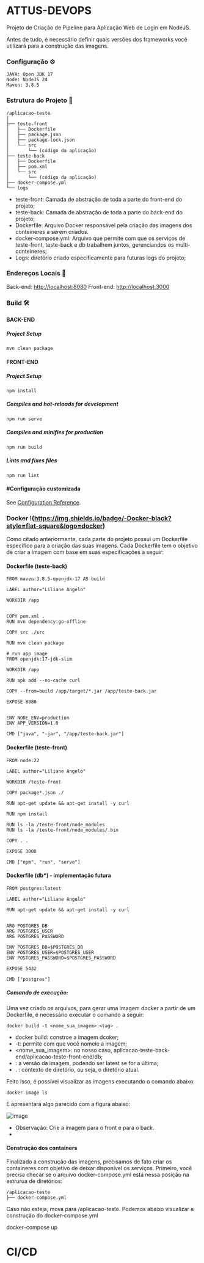 # ATTUS-DEVOPS

Projeto de Criação de Pipeline para Aplicação Web de Login em NodeJS.

Antes de tudo, é necessário definir quais versões dos frameworks você utilizará para a construção das imagens.

### Configuração ⚙️ 

```
JAVA: Open JDK 17
Node: NodeJS 24
Maven: 3.8.5
```

### Estrutura do Projeto 🔧 

```
/aplicacao-teste
│
├── teste-front
│   ├── Dockerfile
│   ├── package.json
│   ├── package-lock.json
│   └── src
│       └── (código da aplicação)
├── teste-back
│   ├── Dockerfile
│   ├── pom.xml
│   └── src
│       └── (código da aplicação)
├── docker-compose.yml
└── logs
```
 * teste-front: Camada de abstração de toda a parte do front-end do projeto;
 * teste-back: Camada de abstração de toda a parte do back-end do projeto;
 * Dockerfile: Arquivo Docker responsável pela criação das imagens dos conteineres a serem criados.
 * docker-compose.yml: Arquivo que permite com que os serviços de teste-front, teste-back e db trabalhem juntos, gerenciandos os multi-conteineres;
 * Logs: diretório criado especificamente para futuras logs do projeto;

### Endereços Locais 📌
Back-end: [http://localhost:8080](http://localhost:8080)
Front-end: [http://localhost:3000](http://localhost:3000)


### Build 🛠️


#### BACK-END
##### Project Setup
```
mvn clean package
```

#### FRONT-END
##### Project Setup
```
npm install
```
##### Compiles and hot-reloads for development
```
npm run serve
```
##### Compiles and minifies for production
```
npm run build
```
##### Lints and fixes files
```
npm run lint
```
#### #Configuração customizada
See [Configuration Reference](https://cli.vuejs.org/config/).

### Docker !(https://img.shields.io/badge/-Docker-black?style=flat-square&logo=docker)

Como citado anteriormente, cada parte do projeto possui um Dockerfile específico para a criação das suas imagens.
Cada Dockerfile tem o objetivo de criar a imagem com base em suas especificações a seguir:

#### Dockerfile (teste-back)
```
FROM maven:3.8.5-openjdk-17 AS build

LABEL author="Liliane Angelo"

WORKDIR /app


COPY pom.xml .
RUN mvn dependency:go-offline

COPY src ./src

RUN mvn clean package

# run app image
FROM openjdk:17-jdk-slim

WORKDIR /app

RUN apk add --no-cache curl

COPY --from=build /app/target/*.jar /app/teste-back.jar

EXPOSE 8080


ENV NODE_ENV=production
ENV APP_VERSION=1.0

CMD ["java", "-jar", "/app/teste-back.jar"]

```

#### Dockerfile (teste-front)
```
FROM node:22

LABEL author="Liliane Angelo"

WORKDIR /teste-front

COPY package*.json ./

RUN apt-get update && apt-get install -y curl

RUN npm install

RUN ls -la /teste-front/node_modules
RUN ls -la /teste-front/node_modules/.bin

COPY . .

EXPOSE 3000

CMD ["npm", "run", "serve"]
```

#### Dockerfile (db*) - implementação futura
```
FROM postgres:latest

LABEL author="Liliane Angelo"

RUN apt-get update && apt-get install -y curl


ARG POSTGRES_DB
ARG POSTGRES_USER
ARG POSTGRES_PASSWORD

ENV POSTGRES_DB=$POSTGRES_DB
ENV POSTGRES_USER=$POSTGRES_USER
ENV POSTGRES_PASSWORD=$POSTGRES_PASSWORD

EXPOSE 5432

CMD ["postgres"]
```

##### Comando de execução:

Uma vez criado os arquivos, para gerar uma imagem docker a partir de um Dockerfile, é necessário executar o comando a seguir:

```
docker build -t <nome_sua_imagem>:<tag> .
```
* docker build: constroe a imagem dcoker;
* -t: permite com que você nomeie a imagem;
* <nome_sua_imagem>: no nosso caso, aplicacao-teste-back-end/aplicacao-teste-front-end/db;
* <tag>: a versão da imagem, podendo ser latest se for a última;
* . : contexto de diretório, ou seja, o diretório atual.

Feito isso, é possível visualizar as imagens executando o comando abaixo:

```
docker image ls
```
E apresentará algo parecido com a figura abaixo:

![image](https://github.com/user-attachments/assets/068f519c-dc74-4714-96ec-8ae82b55cb03)

* Observação: Crie a imagem para o front e para o back.
* 
#### Construção dos containers

Finalizado a construção das imagens, precisamos de fato criar os containeres com objetivo de deixar disponível os serviços.
Primeiro, você precisa checar se o arquivo docker-compose.yml está nessa posição na estrurua de diretórios:

```
/aplicacao-teste
├── docker-compose.yml
```
Caso não esteja, mova para /aplicacao-teste. Podemos abaixo visualizar a construção do docker-compose.yml


docker-compose up



# CI/CD
